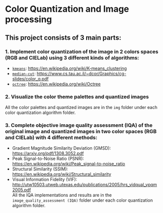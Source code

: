 # Color Quantization and Image processing
## This project consists of 3 main parts:
### 1.	Implement color quantization of the image in 2 colors spaces (RGB and CIELab) using 3 different kinds of algorithms:
* [`kmeans`](https://gitlab.cas.mcmaster.ca/G-ScalE/Lai_Project/tree/master/color_extraction/kmeans): https://en.wikipedia.org/wiki/K-means_clustering
* [`median-cut`](https://gitlab.cas.mcmaster.ca/G-ScalE/Lai_Project/tree/master/color_extraction/median-cut): https://www.cs.tau.ac.il/~dcor/Graphics/cg-slides/color_q.pdf
* [`octree`](https://gitlab.cas.mcmaster.ca/G-ScalE/Lai_Project/tree/master/color_extraction/octree): https://en.wikipedia.org/wiki/Octree

### 2.	Visualize the color theme palettes and quantized images 
All the color palettes and quantized images are in the `img` folder under each color quantization algorithm folder.

### 3.	Complete objective image quality assessment (IQA) of the original image and quantized images in two color spaces (RGB and CIELab) with 4 different methods:
* Gradient Magnitude Similarity Deviation (GMSD): https://arxiv.org/pdf/1308.3052.pdf
* Peak Signal-to-Noise Ratio (PSNR): https://en.wikipedia.org/wiki/Peak_signal-to-noise_ratio
* Structural Similarity (SSIM): https://en.wikipedia.org/wiki/Structural_similarity
* Visual Information Fidelity (VIF): http://utw10503.utweb.utexas.edu/publications/2005/hrs_vidqual_vpqm2005.pdf <br>
All the IQA implementations and results are in the `image_quality_assessment (IQA)` folder under each color quantization algorithm folder.

